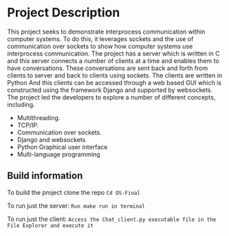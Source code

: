 # Project Description
This project seeks to demonstrate interprocess communication within computer systems. To do this, it leverages sockets and the use of communication over sockets to show how computer systems use interprocess communication. The project has a server which is written in C and this server connects a number of clients at a time and enables them to have conversations. These conversations are sent back and forth from clients to server and back to clients using sockets. The clients are written in Python And this clients can be accessed through a web based GUI which is constructed using the framework Django and supported by websockets.
The project led the developers to explore a number of different concepts, including. 
+ Multithreading.
+ TCP/IP.
+ Communication over sockets.
+ Django and websockets
+ Python Graphical user interface
+ Multi-language programming

## Build information
To build the project clone the repo 
`Cd OS-Final`

To run just the server:
`Run make run in terminal`

To run just the client:
`Access the Chat_client.py executable file in the File Explorer and execute it`

